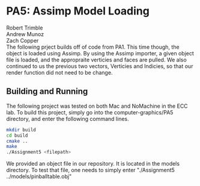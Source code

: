# PA5: Assimp Model Loading

Robert Trimble  
Andrew Munoz  
Zach Copper  
The following prject builds off of code from PA1. This time though, the object is loaded using Assimp. By using the Assimp importer, a given object file is loaded, and the appropraite verticies and faces are pulled. We also continued to us the previous two vectors, Verticies and Indicies, so that our render function did not need to be change.  


## Building and Running
The following project was tested on both Mac and NoMachine in the ECC lab. To build this project, simply go into the computer-graphics/PA5 directory, and enter the following command lines.

```bash
mkdir build
cd build
cmake ..
make
./Assignment5 <filepath>
```
  
We provided an object file in our repository. It is located in the models directory. To test that file, one needs to simply enter "./Assignment5 ../models/pinballtable.obj"
